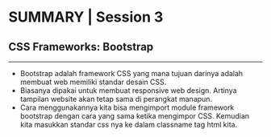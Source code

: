 # SUMMARY | Session 3

## CSS Frameworks: Bootstrap

---

- Bootstrap adalah framework CSS yang mana tujuan darinya adalah membuat web memiliki standar desain CSS.
- Biasanya dipakai untuk membuat responsive web design. Artinya tampilan website akan tetap sama di perangkat manapun.
- Cara menggunakannya kita bisa mengimport module framework bootstrap dengan cara yang sama ketika mengimpor CSS. Kemudian kita masukkan standar css nya ke dalam classname tag html kita.

